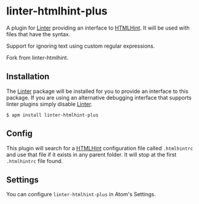 # linter-htmlhint-plus

A plugin for [Linter] providing an interface to [HTMLHint]. It will be used with files that have the syntax.

Support for ignoring text using custom regular expressions.

Fork from linter-htmlhint.

## Installation

The [Linter] package will be installed for you to provide an interface to this package. If you are using an alternative debugging interface that supports linter plugins simply disable [Linter].

```ShellSession
$ apm install linter-htmlhint-plus
```

## Config

This plugin will search for a [HTMLHint] configuration file called `.htmlhintrc` and use that file if it exists in any parent folder. It will stop at the first `.htmlhintrc` file found.

## Settings

You can configure `linter-htmlhint-plus` in Atom's Settings.

[linter]: https://github.com/atom-community/linter "Linter"
[HTMLHint]: https://github.com/htmlhint/HTMLHint "HTMLHint"
